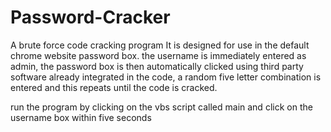 # Password-Cracker
A brute force code cracking program
It is designed for use in the default chrome website password box. the username is immediately entered as admin, the password box is then automatically clicked using third party software already integrated in the code, a random five letter combination is entered and this repeats until the code is cracked.

run the program by clicking on the vbs script called main and click on the username box within five seconds

